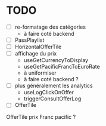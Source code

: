 # TODO

- [ ] re-formatage des catégories
  - à faire coté backend
- [ ] PassPlaylist
- [ ] HorizontalOfferTile
- [ ] affichage du prix
  - useGetCurrencyToDisplay
  - useGetPacificFrancToEuroRate
  - à uniformiser
  - à faire coté backend ?
- [ ] plus généralement les analytics
  - useLogClickOnOffer
  - triggerConsultOfferLog
- [ ] OfferTile

OfferTile prix Franc pacific ?
